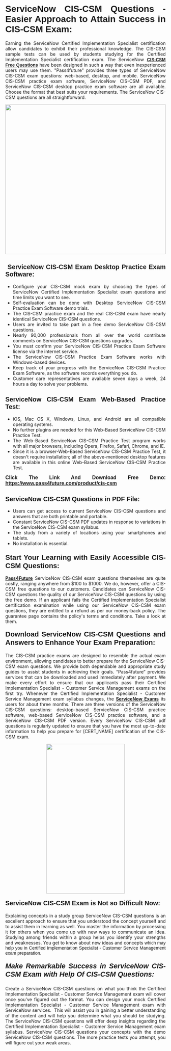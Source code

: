 <h1 style="text-align: justify;"><span style="font-family:Tahoma,Geneva,sans-serif;"><strong>ServiceNow CIS-CSM Questions - Easier Approach to Attain Success in CIS-CSM Exam:</strong></span></h1>

<p style="text-align: justify;">Earning the ServiceNow Certified Implementation Specialist certification allow candidates to exhibit their professional knowledge. The CIS-CSM sample tests can be used by students studying for the Certified Implementation Specialist certification exam. The ServiceNow <a href="https://www.pass4future.com/questions/servicenow/cis-csm" target="_blank"><span style="font-family:Tahoma,Geneva,sans-serif;"><strong>CIS-CSM Free Questions</strong></span></a> have been designed in such a way that even inexperienced users may use them. "Pass4future" provides three types of ServiceNow CIS-CSM exam questions: web-based, desktop, and mobile. ServiceNow CIS-CSM practice exam software, ServiceNow CIS-CSM PDF, and ServiceNow CIS-CSM desktop practice exam software are all available. Choose the format that best suits your requirements. The ServiceNow CIS-CSM questions are all straightforward.</p>

<p style="text-align: justify;"><a href="https://www.pass4future.com/product/cis-csm" target="_blank"><img alt="" src="https://lh3.googleusercontent.com/pw/AM-JKLU5_aushiRQbaoUdVonD_1om6esFnUm_j21jdeI1V3aesz_ETcO2Y8QVj0ZamD1vJ__MzXKNoh3XzzrDTXgudBuMwEatvdphNwcixeZDIncATvFdVanIchOfqVuIJHbWkG03KYMH2pwXnb7WaAnvI3g=w1366-h490-no?authuser=0" style="width: 100%; height: 470px;" /></a></p>

<h2 style="text-align: justify;"><strong><span style="font-family:Tahoma,Geneva,sans-serif;"><span style="font-size:20px;"> ServiceNow CIS-CSM Exam Desktop Practice Exam Software:</span></span></strong></h2>

<ul>
	<li style="text-align: justify;">Configure your CIS-CSM mock exam by choosing the types of ServiceNow Certified Implementation Specialist exam questions and time limits you want to see.</li>
	<li style="text-align: justify;">Self-evaluation can be done with Desktop ServiceNow CIS-CSM Practice Exam Software demo trials.</li>
	<li style="text-align: justify;">The CIS-CSM practice exam and the real CIS-CSM exam have nearly identical ServiceNow CIS-CSM questions.</li>
	<li style="text-align: justify;">Users are invited to take part in a free demo ServiceNow CIS-CSM questions.</li>
	<li style="text-align: justify;">Nearly 90,000 professionals from all over the world contribute comments on ServiceNow CIS-CSM questions upgrades.</li>
	<li style="text-align: justify;">You must confirm your ServiceNow CIS-CSM Practice Exam Software license via the internet service.</li>
	<li style="text-align: justify;">The ServiceNow CIS-CSM Practice Exam Software works with Windows-based devices.</li>
	<li style="text-align: justify;">Keep track of your progress with the ServiceNow CIS-CSM Practice Exam Software, as the software records everything you do.</li>
	<li style="text-align: justify;">Customer care representatives are available seven days a week, 24 hours a day to solve your problems.</li>
</ul>

<h2 style="text-align: justify;"><span style="font-family:Tahoma,Geneva,sans-serif;"><strong><span style="font-size:20px;">ServiceNow CIS-CSM Exam Web-Based Practice Test:</span></strong></span></h2>

<ul>
	<li style="text-align: justify;">iOS, Mac OS X, Windows, Linux, and Android are all compatible operating systems.</li>
	<li style="text-align: justify;">No further plugins are needed for this Web-Based ServiceNow CIS-CSM Practice Test.</li>
	<li style="text-align: justify;">The Web-Based ServiceNow CIS-CSM Practice Test program works with all major browsers, including Opera, Firefox, Safari, Chrome, and IE.</li>
	<li style="text-align: justify;">Since it is a browser-Web-Based ServiceNow CIS-CSM Practice Test, it doesn't require installation; all of the above-mentioned desktop features are available in this online Web-Based ServiceNow CIS-CSM Practice Test.</li>
</ul>

<p style="text-align: justify;"><span style="font-family:Tahoma,Geneva,sans-serif;"><span style="font-size:16px;"><strong>Click The Link And Download Free Demo:</strong></span></span> <a href="https://www.pass4future.com/product/cis-csm" target="_blank"><span style="font-family:Tahoma,Geneva,sans-serif;"><span style="font-size:16px;"><strong>https://www.pass4future.com/product/cis-csm</strong></span></span></a></p>

<h2 style="text-align: justify;"><strong><span style="font-family:Tahoma,Geneva,sans-serif;"><span style="font-size:20px;">ServiceNow CIS-CSM Questions in PDF File:</span></span></strong></h2>

<ul>
	<li style="text-align: justify;">Users can get access to current ServiceNow CIS-CSM questions and answers that are both printable and portable.</li>
	<li style="text-align: justify;">Constant ServiceNow CIS-CSM PDF updates in response to variations in the ServiceNow CIS-CSM exam syllabus.</li>
	<li style="text-align: justify;">The study from a variety of locations using your smartphones and tablets.</li>
	<li style="text-align: justify;">No installation is essential.</li>
</ul>

<h3 style="text-align: justify;"><span style="font-family:Tahoma,Geneva,sans-serif;"><strong><span style="font-size:22px;">Start Your Learning with Easily Accessible CIS-CSM Questions:</span></strong></span></h3>

<p style="text-align: justify;"><strong><a href="https://www.pass4future.com/" target="_blank">Pass4Future</a></strong> ServiceNow CIS-CSM exam questions themselves are quite costly, ranging anywhere from $100 to $1000. We do, however, offer a CIS-CSM free questions to our customers. Candidates can ServiceNow CIS-CSM questions the quality of our ServiceNow CIS-CSM questions by using the free demo. If an applicant fails the Certified Implementation Specialist certification examination while using our ServiceNow CIS-CSM exam questions, they are entitled to a refund as per our money-back policy. The guarantee page contains the policy's terms and conditions. Take a look at them.</p>

<h4 style="text-align: justify;"><strong><span style="font-family:Tahoma,Geneva,sans-serif;"><span style="font-size:22px;">Download ServiceNow CIS-CSM Questions and Answers to Enhance Your Exam Preparation:</span></span></strong></h4>

<p style="text-align: justify;">The CIS-CSM practice exams are designed to resemble the actual exam environment, allowing candidates to better prepare for the ServiceNow CIS-CSM exam questions. We provide both dependable and appropriate study guides to assist students in achieving their goals. “Pass4future” provides services that can be downloaded and used immediately after payment. We make every effort to ensure that our applicants pass their Certified Implementation Specialist - Customer Service Management exams on the first try. Whenever the Certified Implementation Specialist - Customer Service Management exam syllabus changes, the <strong><a href="https://www.pass4future.com/servicenow" target="_blank">ServiceNow Exams</a></strong> its users for about three months. There are three versions of the ServiceNow CIS-CSM questions: desktop-based ServiceNow CIS-CSM practice software, web-based ServiceNow CIS-CSM practice software, and a ServiceNow CIS-CSM PDF version. Every ServiceNow CIS-CSM pdf questions is regularly updated to ensure that you have the most up-to-date information to help you prepare for [CERT_NAME] certification of the CIS-CSM exam.</p>

<p style="text-align: center;"><a href="https://www.pass4future.com/product/cis-csm" target="_blank"><img alt="" src="https://lh3.googleusercontent.com/pw/AM-JKLV3yUm3jiqqIo1xIsj1VJ_UeysYexQY-pRYO0rIFl3vg11QZioN-gzffpw2AfKqFynWuvoXOreWrWS0swpr4xmOSWfwII2jvatteuqrfxiWGFBSHPiZUCoi33jqeymK5dmu-0enyX6tayRCAMHw05jv=s617-no?authuser=0" style="width: 70%; height: 470px;" /></a></p>

<h4 style="text-align: justify;"><strong><span style="font-family:Tahoma,Geneva,sans-serif;"><span style="font-size:20px;">ServiceNow CIS-CSM Exam is Not so Difficult Now:</span></span></strong></h4>

<p style="text-align: justify;">Explaining concepts in a study group ServiceNow CIS-CSM questions is an excellent approach to ensure that you understood the concept yourself and to assist them in learning as well. You master the information by processing it for others when you come up with new ways to communicate an idea. Studying among friends within a group helps you identify your strengths and weaknesses. You get to know about new ideas and concepts <span style="font-family:Tahoma,Geneva,sans-serif;">which may help you in Certified Implementation Specialist - Customer Service Management exam preparation.</span></p>

<h5 style="text-align: justify;"><span style="font-family:Tahoma,Geneva,sans-serif;"><span style="font-size:22px;"><strong>Make Remarkable Success in ServiceNow CIS-CSM Exam with Help Of CIS-CSM Questions:</strong></span></span></h5>

<p style="text-align: justify;">Create a ServiceNow CIS-CSM questions on what you think the Certified Implementation Specialist - Customer Service Management exam will cover once you've figured out the format. You can design your mock Certified Implementation Specialist - Customer Service Management exam with ServiceNow services.  This will assist you in gaining a better understanding of the content and will help you determine what you should be studying. The ServiceNow CIS-CSM questions will offer deep insights regarding the Certified Implementation Specialist - Customer Service Management exam syllabus. ServiceNow CIS-CSM questions your concepts with the demo ServiceNow CIS-CSM questions. The more practice tests you attempt, you will figure out your weak areas.</p>
